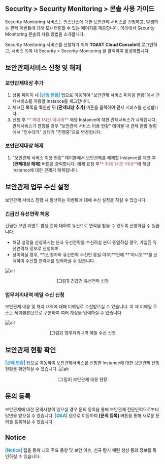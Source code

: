 ## Security > Security Monitoring > 콘솔 사용 가이드

Security Monitoring 서비스는 인스턴스에 대한 보안관제 서비스를 신청하고, 발생하는 관제 이벤트에 대해 모니터링할 수 있는 페이지를 제공합니다.
아래에서 Security Monitoring 콘솔의 사용 방법을 소개합니다.

Security Monitoring 서비스를 신청하기 위해 **TOAST Cloud Console**에 로그인하고, 서비스 목록 내 Security > Security Monitoring 을 클릭하여 활성화합니다.

## 보안관제서비스 신청 및 해제
### 보안관제대상 추가
1. 상품 페이지 내 <span style="color:#1995dc">**|신청 현황|** </span>탭으로 이동하여 "보안관제 서비스 미이용 현황"에서 관제서비스를 이용할 Instance를 체크합니다.
2. 체크된 목록을 확인한 뒤 **[관제대상 추가]** 버튼을 클릭하여 관제 서비스를 신청합니다.
3. 신청 후 <span style="color:#ab4642">** 최대 1시간 이내에**</span> 해당 Instance에 대한 관제서비스가 시작됩니다. 관제서비스가 진행될 경우 "보안관제 서비스 이용 현황" 테이블 내 관제 현황 컬럼에서 "접수대기" 상태가 "진행중"으로 변경됩니다.

### 보안관제대상 해제
1. "보안관제 서비스 이용 현황" 테이블에서 보안관제를 해제할 Instance를 체크 후 **[관제대상 해제]** 버튼을 클릭합니다.
해제 요청 후<span style="color:#ab4642">** 최대 1시간 이내**</span>에 해당 Instance에 대한 관제가 해제됩니다.

## 보안관제 업무 수신 설정
보안관제 서비스 진행 시 발생하는 이벤트에 대해 수신 설정을 하실 수 있습니다.
### 긴급건 유선연락 허용
긴급한 보안 이벤트 발생 건에 대하여 유선으로 연락을 받을 수 있도록 신청하실 수 있습니다.

* 해당 설정을 신청하시는 분과 유선연락을 수신하실 분이 동일하실 경우, 가입된 유선연락처 정보로 신청되며
* 상이하실 경우, **[신쳥자와 유선연락 수신인 동일 여부]**란에 **'아니오'**를 선택하여 수신할 연락처를 입력하실 수 있습니다.

![alt](http://static.toastoven.net/prod_mss/img_08.png)
<center>[그림1] 긴급건 유선연락 신청</center>

### 업무처리내역 메일 수신 신청
보안관제 대응 및 처리 내역에 대해 이메일로 수신받으실 수 있습니다. 이 때 이메일 주소는 세미콜론(;)으로 구분하여 여러 계정을 입력하실 수 있습니다.

![alt](http://static.toastoven.net/prod_mss/img_09.png)
<center>[그림2] 업무처리내역 메일 수신 신청</center>



## 보안관제 현황 확인
<span style="color:#1995dc">**|관제 현황|** </span> 탭으로 이동하여 보안관제서비스를 신청한 Instance에 대한 보안관제 진행 현황을 확인하실 수 있습니다.
![alt](http://static.toastoven.net/prod_mss/img_10.png)
<center>[그림3] 보안관제 대응 현황</center>

## 문의 등록
보안관제에 대한 문의사항이 있으실 경우 문의 등록을 통해 보안관제 전문인력으로부터 답변을 받으실 수 있습니다.
<span style="color:#1995dc">**|Q&A|** </span> 탭으로 이동하여 **[문의 등록]** 버튼을 통해 새로운 문의를 등록하실 수 있습니다.

## Notice
<span style="color:#1995dc">**|Notice|** </span> 탭을 통해 대외 주요 동향 및 보안 이슈, 신규 탐지 패턴 생성 등의 정보를 확인하실 수 있습니다.
